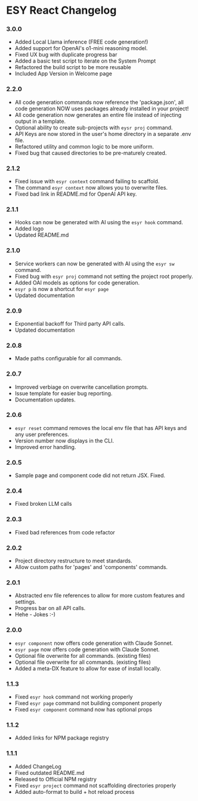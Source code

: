 # ESY React Changelog

### 3.0.0
- Added Local Llama inference (FREE code generation!)
- Added support for OpenAI's o1-mini reasoning model.
- Fixed UX bug with duplicate progress bar
- Added a basic test script to iterate on the System Prompt
- Refactored the build script to be more reusable
- Included App Version in Welcome page

### 2.2.0
- All code generation commands now reference the 'package.json', all code generation NOW uses packages already installed in your project!
- All code generation now generates an entire file instead of injecting output in a template.
- Optional ability to create sub-projects with `eysr proj` command.
- API Keys are now stored in the user's home directory in a separate .env file.
- Refactored utility and common logic to be more uniform.
- Fixed bug that caused directories to be pre-maturely created.

### 2.1.2
- Fixed issue with `esyr context` command failing to scaffold.
- The command `esyr context` now allows you to overwrite files.
- Fixed bad link in README.md for OpenAI API key.

### 2.1.1
- Hooks can now be generated with AI using the `esyr hook` command.
- Added logo
- Updated README.md

### 2.1.0
- Service workers can now be generated with AI using the `esyr sw` command.
- Fixed bug with `esyr proj` command not setting the project root properly.
- Added OAI models as options for code generation.
- `esyr p` is now a shortcut for `esyr page`
- Updated documentation

### 2.0.9
- Exponential backoff for Third party API calls.
- Updated documentation

### 2.0.8
- Made paths configurable for all commands.

### 2.0.7
- Improved verbiage on overwrite cancellation prompts.
- Issue template for easier bug reporting.
- Documentation updates.

### 2.0.6
- `esyr reset` command removes the local env file that has API keys and any user preferences.
- Version number now displays in the CLI.
- Improved error handling.

### 2.0.5
- Sample page and component code did not return JSX. Fixed.

### 2.0.4
- Fixed broken LLM calls

### 2.0.3
- Fixed bad references from code refactor

### 2.0.2
- Project directory restructure to meet standards.
- Allow custom paths for 'pages' and 'components' commands.


### 2.0.1
- Abstracted env file references to allow for more custom features and settings.
- Progress bar on all API calls.
- Hehe - Jokes :-)


### 2.0.0
- `esyr component` now offers code generation with Claude Sonnet.
- `esyr page` now offers code generation with Claude Sonnet.
- Optional file overwrite for all commands. (existing files)
- Optional file overwrite for all commands. (existing files)
- Added a meta-DX feature to allow for ease of install locally.


### 1.1.3
- Fixed `esyr hook` command not working properly
- Fixed `esyr page` command not building component properly
- Fixed `esyr component` command now has optional props


### 1.1.2
- Added links for NPM package registry


### 1.1.1
- Added ChangeLog
- Fixed outdated README.md
- Released to Official NPM registry
- Fixed `esyr project` command not scaffolding directories properly
- Added auto-format to build + hot reload process